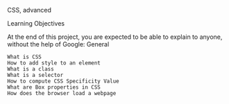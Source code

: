 CSS, advanced

Learning Objectives

At the end of this project, you are expected to be able to explain to anyone, without the help of Google:
General

    What is CSS
    How to add style to an element
    What is a class
    What is a selector
    How to compute CSS Specificity Value
    What are Box properties in CSS
    How does the browser load a webpage
